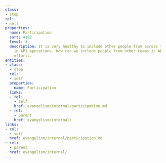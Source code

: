 ```yaml
---
class:
- stop
rel:
- self
properties:
  name: Participation
  sort: 4182
  level: 3
  description: It is very healthy to include other people from across the company
    in API operations. How can we include people from other teams in API evangelism
    efforts.
entities:
- class:
  - stop
  rel:
  - self
  properties:
    name: Participation
  links:
  - rel:
    - self
    href: evangelism/internal/participation.md
  - rel:
    - parent
    href: evangelism/internal/
links:
- rel:
  - self
  href: evangelism/internal/participation.md
- rel:
  - parent
  href: evangelism/internal/
...
```

